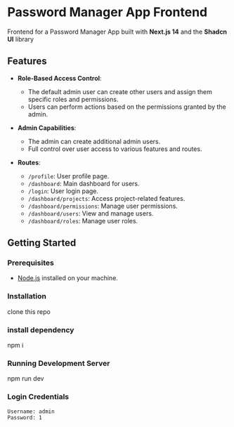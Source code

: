 # Password Manager App Frontend

Frontend for a Password Manager App built with **Next.js 14** and the **Shadcn UI** library

## Features

- **Role-Based Access Control**: 
  - The default admin user can create other users and assign them specific roles and permissions.
  - Users can perform actions based on the permissions granted by the admin.

- **Admin Capabilities**:
  - The admin can create additional admin users.
  - Full control over user access to various features and routes.

- **Routes**:
  - `/profile`: User profile page.
  - `/dashboard`: Main dashboard for users.
  - `/login`: User login page.
  - `/dashboard/projects`: Access project-related features.
  - `/dashboard/permissions`: Manage user permissions.
  - `/dashboard/users`: View and manage users.
  - `/dashboard/roles`: Manage user roles.

## Getting Started

### Prerequisites

- [Node.js](https://nodejs.org/) installed on your machine.

### Installation

clone this repo

### install dependency

npm i

### Running Development Server

npm run dev

### Login Credentials

    Username: admin
    Password: 1
    
